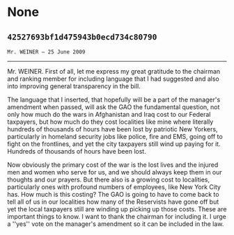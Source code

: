 # None
## `42527693bf1d475943b0ecd734c80790`
`Mr. WEINER — 25 June 2009`

---


Mr. WEINER. First of all, let me express my great gratitude to the 
chairman and ranking member for including language that I had suggested 
and also into improving general transparency in the bill.

The language that I inserted, that hopefully will be a part of the 
manager's amendment when passed, will ask the GAO the fundamental 
question, not only how much do the wars in Afghanistan and Iraq cost to 
our Federal taxpayers, but how much do they cost localities like mine 
where literally hundreds of thousands of hours have been lost by 
patriotic New Yorkers, particularly in homeland security jobs like 
police, fire and EMS, going off to fight on the frontlines, and yet the 
city taxpayers still wind up paying for it. Hundreds of thousands of 
hours have been lost.

Now obviously the primary cost of the war is the lost lives and the 
injured men and women who serve for us, and we should always keep them 
in our thoughts and our prayers. But there also is a growing cost to 
localities, particularly ones with profound numbers of employees, like 
New York City has. How much is this costing? The GAO is going to have 
to come back to tell all of us in our localities how many of the 
Reservists have gone off but yet the local taxpayers still are winding 
up picking up those costs. These are important things to know. I want 
to thank the chairman for including it. I urge a ''yes'' vote on the 
manager's amendment so it can be included in the law.